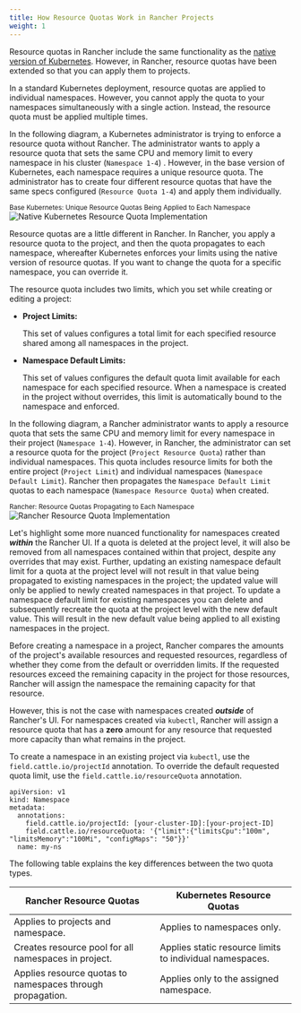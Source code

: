 ```yaml
---
title: How Resource Quotas Work in Rancher Projects
weight: 1
---
```


Resource quotas in Rancher include the same functionality as the [native version of Kubernetes](https://kubernetes.io/docs/concepts/policy/resource-quotas/). However, in Rancher, resource quotas have been extended so that you can apply them to projects.

In a standard Kubernetes deployment, resource quotas are applied to individual namespaces. However, you cannot apply the quota to your namespaces simultaneously with a single action. Instead, the resource quota must be applied multiple times.

In the following diagram, a Kubernetes administrator is trying to enforce a resource quota without Rancher. The administrator wants to apply a resource quota that sets the same CPU and memory limit to every namespace in his cluster (`Namespace 1-4`) . However, in the base version of Kubernetes, each namespace requires a unique resource quota. The administrator has to create four different resource quotas that have the same specs configured (`Resource Quota 1-4`) and apply them individually.

<sup>Base Kubernetes: Unique Resource Quotas Being Applied to Each Namespace</sup>
![Native Kubernetes Resource Quota Implementation]({{<baseurl>}}/img/rancher/kubernetes-resource-quota.svg)

Resource quotas are a little different in Rancher. In Rancher, you apply a resource quota to the project, and then the quota propagates to each namespace, whereafter Kubernetes enforces your limits using the native version of resource quotas. If you want to change the quota for a specific namespace, you can override it.

The resource quota includes two limits, which you set while creating or editing a project:
<a id="project-limits"></a>

- **Project Limits:**

    This set of values configures a total limit for each specified resource shared among all namespaces in the project.

- **Namespace Default Limits:**

    This set of values configures the default quota limit available for each namespace for each specified resource.
    When a namespace is created in the project without overrides, this limit is automatically bound to the namespace and enforced.

    
In the following diagram, a Rancher administrator wants to apply a resource quota that sets the same CPU and memory limit for every namespace in their project (`Namespace 1-4`). However, in Rancher, the administrator can set a resource quota for the project (`Project Resource Quota`) rather than individual namespaces. This quota includes resource limits for both the entire project (`Project Limit`) and individual namespaces (`Namespace Default Limit`). Rancher then propagates the `Namespace Default Limit` quotas to each namespace (`Namespace Resource Quota`) when created.

<sup>Rancher: Resource Quotas Propagating to Each Namespace</sup>
![Rancher Resource Quota Implementation]({{<baseurl>}}/img/rancher/rancher-resource-quota.png)

Let's highlight some more nuanced functionality for namespaces created **_within_** the Rancher UI. If a quota is deleted at the project level, it will also be removed from all namespaces contained within that project, despite any overrides that may exist. Further, updating an existing namespace default limit for a quota at the project level will not result in that value being propagated to existing namespaces in the project; the updated value will only be applied to newly created namespaces in that project. To update a namespace default limit for existing namespaces you can delete and subsequently recreate the quota at the project level with the new default value. This will result in the new default value being applied to all existing namespaces in the project.

Before creating a namespace in a project, Rancher compares the amounts of the project's available resources and requested resources, regardless of whether they come from the default or overridden limits.
If the requested resources exceed the remaining capacity in the project for those resources, Rancher will assign the namespace the remaining capacity for that resource.

However, this is not the case with namespaces created **_outside_** of Rancher's UI. For namespaces created via `kubectl`, Rancher
will assign a resource quota that has a **zero** amount for any resource that requested more capacity than what remains in the project.

To create a namespace in an existing project via `kubectl`, use the `field.cattle.io/projectId` annotation. To override the default
requested quota limit, use the `field.cattle.io/resourceQuota` annotation.
```
apiVersion: v1
kind: Namespace
metadata:
  annotations:
    field.cattle.io/projectId: [your-cluster-ID]:[your-project-ID]
    field.cattle.io/resourceQuota: '{"limit":{"limitsCpu":"100m", "limitsMemory":"100Mi", "configMaps": "50"}}'
  name: my-ns
```

The following table explains the key differences between the two quota types.

| Rancher Resource Quotas                                    | Kubernetes Resource Quotas                               |
| ---------------------------------------------------------- | -------------------------------------------------------- |
| Applies to projects and namespace.                         | Applies to namespaces only.                              |
| Creates resource pool for all namespaces in project.       | Applies static resource limits to individual namespaces. |
| Applies resource quotas to namespaces through propagation. | Applies only to the assigned namespace.

